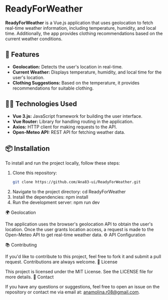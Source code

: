 # ReadyForWeather

**ReadyForWeather** is a Vue.js application that uses geolocation to fetch real-time weather information, including temperature, humidity, and local time. Additionally, the app provides clothing recommendations based on the current weather conditions.

## 🚀 Features

- **Geolocation:** Detects the user's location in real-time.
- **Current Weather:** Displays temperature, humidity, and local time for the user's location.
- **Clothing Suggestions:** Based on the temperature, it provides recommendations for suitable clothing.

## 🧑‍💻 Technologies Used

- **Vue 3.js:** JavaScript framework for building the user interface.
- **Vue Router:** Library for handling routing in the application.
- **Axios:** HTTP client for making requests to the API.
- **Open-Meteo API:** REST API for fetching weather data.

## 📦 Installation

To install and run the project locally, follow these steps:

1. Clone this repository:
   ```bash
   git clone https://github.com/Ana83-ui/ReadyForWeather.git
2. Navigate to the project directory: cd ReadyForWeather
3. Install the dependencies: npm install
4. Run the development server: npm run dev

🌍 Geolocation

The application uses the browser's geolocation API to obtain the user's location. Once the user grants location access, a request is made to the Open-Meteo API to get real-time weather data.
⚙️ API Configuration

📚 Contributing

If you'd like to contribute to this project, feel free to fork it and submit a pull request. Contributions are always welcome.
📝 License

This project is licensed under the MIT License. See the LICENSE file for more details.
💬 Contact

If you have any questions or suggestions, feel free to open an issue on the repository or contact me via email at: anamolina.r08@gmail.com.
